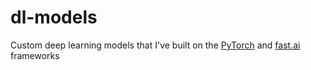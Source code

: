 # dl-models
Custom deep learning models that I've built on the [PyTorch](https://pytorch.org) and [fast.ai](http://fast.ai) frameworks
